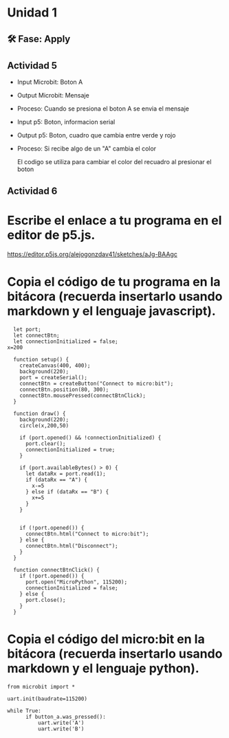# Unidad 1

## 🛠 Fase: Apply


## Actividad 5

* Input Microbit: Boton A
* Output Microbit: Mensaje
* Proceso: Cuando se presiona el boton A se envia el mensaje
* Input p5: Boton, informacion serial
* Output p5: Boton, cuadro que cambia entre verde y rojo
* Proceso: Si recibe algo de un "A" cambia el color

  El codigo se utiliza para cambiar el color del recuadro al presionar el boton

## Actividad 6

# Escribe el enlace a tu programa en el editor de p5.js.

https://editor.p5js.org/alejogonzdav41/sketches/aJg-BAAgc

# Copia el código de tu programa en la bitácora (recuerda insertarlo usando markdown y el lenguaje javascript).
```
  let port;
  let connectBtn;
  let connectionInitialized = false;
x=200

  function setup() {
    createCanvas(400, 400);
    background(220);
    port = createSerial();
    connectBtn = createButton("Connect to micro:bit");
    connectBtn.position(80, 300);
    connectBtn.mousePressed(connectBtnClick);
  }

  function draw() {
    background(220);
    circle(x,200,50)

    if (port.opened() && !connectionInitialized) {
      port.clear();
      connectionInitialized = true;
    }

    if (port.availableBytes() > 0) {
      let dataRx = port.read(1);
      if (dataRx == "A") {
        x-=5
      } else if (dataRx == "B") {
        x+=5
      }
    }


    if (!port.opened()) {
      connectBtn.html("Connect to micro:bit");
    } else {
      connectBtn.html("Disconnect");
    }
  }

  function connectBtnClick() {
    if (!port.opened()) {
      port.open("MicroPython", 115200);
      connectionInitialized = false;
    } else {
      port.close();
    }
  }
```
# Copia el código del micro:bit en la bitácora (recuerda insertarlo usando markdown y el lenguaje python).
```
from microbit import *

uart.init(baudrate=115200)

while True:
      if button_a.was_pressed():
          uart.write('A')
          uart.write('B')
```

